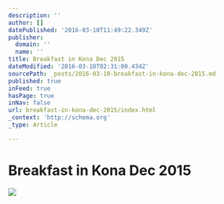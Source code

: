 ```yaml
---
description: ''
author: []
datePublished: '2016-03-10T11:49:22.349Z'
publisher:
  domain: ''
  name: ''
title: Breakfast in Kona Dec 2015
dateModified: '2016-03-10T02:31:00.434Z'
sourcePath: _posts/2016-03-10-breakfast-in-kona-dec-2015.md
published: true
inFeed: true
hasPage: true
inNav: false
url: breakfast-in-kona-dec-2015/index.html
_context: 'http://schema.org'
_type: Article

---
```

# Breakfast in Kona Dec 2015
![](https://the-grid-user-content.s3-us-west-2.amazonaws.com/147a4b8f-02c6-4ef3-81bc-dd52603d34c2.png)